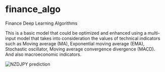 # finance_algo
Finance Deep Learning Algorithms

This is a basic model that could be optimized and enhanced using a multi-input model that takes into consideration the values of technical indicators such as Moving average (MA), Exponential moving average (EMA), Stochastic oscillator, Moving average convergence divergence (MACD). And also macroeconomic indicators.

![NZDJPY prediction](https://ayoubb.com/wp-content/uploads/2020/05/image-8.png)

